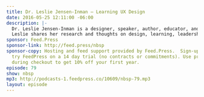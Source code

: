 ```yaml
---
title: Dr. Leslie Jensen-Inman — Learning UX Design
date: 2016-05-25 12:11:00 -06:00
description: |-
  Dr. Leslie Jensen-Inman is a designer, speaker, author, educator, and co-founder of Center Center, a user experience design school based in Chattanooga, Tennessee.
  Leslie shares her research and thoughts on design, learning, leadership, and community through writing and speaking. Leslie is creative director and co-author of the book, InterACT with Web Standards: A Holistic Approach to Web Design. She writes articles for publications such as A List Apart, The Pastry Box, Ladies in Tech, and .net Magazine. She speaks at events such as Build, Converge, SXSWi, Madison+, Blend, UXCamp DC, In Control, Fronteers, A Web Afternoon, and Web Directions South.
sponsor: Feed.Press
sponsor-link: http://feed.press/nbsp
sponsor-copy: Hosting and feed support provided by Feed.Press.  Sign-up today and
  try FeedPress on a 14 day trial (no contracts or commitments). Use promo code *nbsp*
  during checkout to get 10% off your first year.
episode: 79
show: nbsp
mp3: http://podcasts-1.feedpress.co/10609/nbsp-79.mp3
layout: episode
---
```


